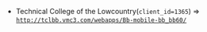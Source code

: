  - Technical College of the Lowcountry(`client_id=1365`) => [`http://tclbb.vmc3.com/webapps/Bb-mobile-bb_bb60/`](http://tclbb.vmc3.com/webapps/Bb-mobile-bb_bb60/)

